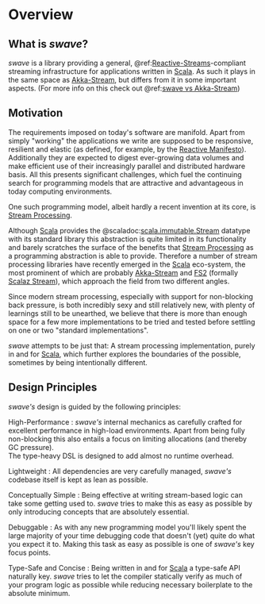 Overview
========

What is *swave*?
----------------

*swave* is a library providing a general, @ref:[Reactive-Streams](reactive-streams.md)-compliant streaming infrastructure for applications
written in [Scala]. As such it plays in the same space as [Akka-Stream], but differs from it in some important
aspects. (For more info on this check out @ref:[swave vs Akka-Stream](swave-vs-akka-stream.md))

           
Motivation
----------

The requirements imposed on today's software are manifold. Apart from simply "working" the applications we write are
supposed to be responsive, resilient and elastic (as defined, for example, by the [Reactive Manifesto]).
Additionally they are expected to digest ever-growing data volumes and make efficient use of their increasingly parallel
and distributed hardware basis.
All this presents significant challenges, which fuel the continuing search for programming models that are attractive
and advantageous in today computing environments.

One such programming model, albeit hardly a recent invention at its core, is [Stream Processing].

Although [Scala] provides the @scaladoc:[scala.immutable.Stream](scala.immutable.Stream) datatype with its standard
library this abstraction is quite limited in its functionality and barely scratches the surface of the benefits that
[Stream Processing] as a programming abstraction is able to provide.
Therefore a number of stream processing libraries have recently emerged in the [Scala] eco-system, the most prominent
of which are probably [Akka-Stream] and [FS2] (formally [Scalaz Stream]), which approach the field from two
different angles.

Since modern stream processing, especially with support for non-blocking back pressure, is both incredibly sexy
and still relatively new, with plenty of learnings still to be unearthed, we believe that there is more than enough
space for a few more implementations to be tried and tested before settling on one or two "standard implementations".
    
*swave* attempts to be just that: A stream processing implementation, purely in and for [Scala], which further explores
the boundaries of the possible, sometimes by being intentionally different.
 
 
Design Principles
-----------------

*swave's* design is guided by the following principles:

High-Performance
: *swave's* internal mechanics as carefully crafted for excellent performance in high-load environments. Apart from
  being fully non-blocking this also entails a focus on limiting allocations (and thereby GC pressure).  
  The type-heavy DSL is designed to add almost no runtime overhead.
  
Lightweight
: All dependencies are very carefully managed, *swave's* codebase itself is kept as lean as possible.

Conceptually Simple
: Being effective at writing stream-based logic can take some getting used to. *swave* tries to make this as easy as
  possible by only introducing concepts that are absolutely essential.  

Debuggable
: As with any new programming model you'll likely spent the large majority of your time debugging code that doesn't
  (yet) quite do what you expect it to. Making this task as easy as possible is one of *swave's* key focus points.

Type-Safe and Concise
: Being written in and for [Scala] a type-safe API naturally key. *swave* tries to let the compiler statically verify as
  much of your program logic as possible while reducing necessary boilerplate to the absolute minimum. 

  [Scala]: http://www.scala-lang.org/
  [Akka-Stream]: http://doc.akka.io/docs/akka/2.4/scala/stream/index.html
  [Reactive Manifesto]: http://www.reactivemanifesto.org/
  [Stream Processing]: https://en.wikipedia.org/wiki/Stream_processing 
  [FS2]: https://github.com/functional-streams-for-scala/fs2
  [Scalaz Stream]: https://github.com/scalaz/scalaz-stream